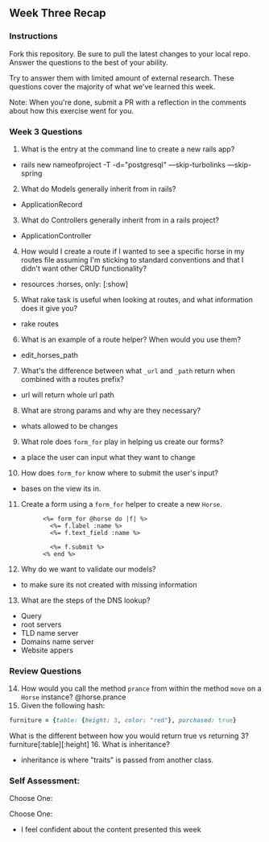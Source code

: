 ## Week Three Recap

### Instructions
Fork this repository. Be sure to pull the latest changes to your local repo. Answer the questions to the best of your ability.

Try to answer them with limited amount of external research. These questions cover the majority of what we've learned this week.

Note: When you're done, submit a PR with a reflection in the comments about how this exercise went for you.

### Week 3 Questions

1. What is the entry at the command line to create a new rails app?
* rails new nameofproject -T -d="postgresql" —skip-turbolinks —skip-spring
2. What do Models generally inherit from in rails?
* ApplicationRecord
3. What do Controllers generally inherit from in a rails project?
* ApplicationController
4. How would I create a route if I wanted to see a specific horse in my routes file assuming I'm sticking to standard
 conventions and that I didn't want other CRUD functionality?
 *   resources :horses, only: [:show]
5. What rake task is useful when looking at routes, and what information does it give you?
* rake routes
6. What is an example of a route helper? When would you use them?
* edit_horses_path
7. What's the difference between what `_url` and `_path` return when combined with a routes prefix?
* url will return whole url path
8. What are strong params and why are they necessary?
* whats allowed to be changes
9. What role does `form_for` play in helping us create our forms?
* a place the user can input what they want to change
10. How does `form_for` know where to submit the user's input?
* bases on the view its in.
11. Create a form using a `form_for` helper to create a new `Horse`.


              <%= form_for @horse do |f| %>
                <%= f.label :name %>
                <%= f.text_field :name %>

                <%= f.submit %>
              <% end %>
12. Why do we want to validate our models?
* to make sure its not created with missing information
13. What are the steps of the DNS lookup?
* Query
* root servers
* TLD name server
* Domains name server
* Website appers


### Review Questions
14. How would you call the method `prance` from within the method `move` on a `Horse` instance?
  @horse.prance
15. Given the following hash:

```ruby
furniture = {table: {height: 3, color: "red"}, purchased: true}
```
What is the different between how you would return true vs returning 3?  
furniture[:table][:height]
16. What is inheritance?
* inheritance is where "traits" is passed from another class.

### Self Assessment:
Choose One:



Choose One:
* I feel confident about the content presented this week
